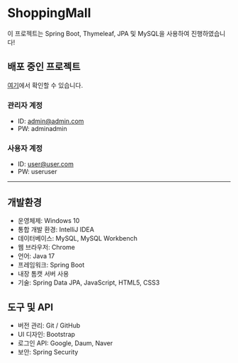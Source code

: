 # ShoppingMall

이 프로젝트는 Spring Boot, Thymeleaf, JPA 및 MySQL을 사용하여 진행하였습니다!

## 배포 중인 프로젝트

[여기](http://ec2-3-35-38-212.ap-northeast-2.compute.amazonaws.com/)에서 확인할 수 있습니다.

### 관리자 계정
- ID: admin@admin.com
- PW: adminadmin

### 사용자 계정
- ID: user@user.com
- PW: useruser

---

## 개발환경
- 운영체제: Windows 10
- 통합 개발 환경: IntelliJ IDEA
- 데이터베이스: MySQL, MySQL Workbench
- 웹 브라우저: Chrome
- 언어: Java 17
- 프레임워크: Spring Boot
- 내장 톰캣 서버 사용
- 기술: Spring Data JPA, JavaScript, HTML5, CSS3

## 도구 및 API
- 버전 관리: Git / GitHub
- UI 디자인: Bootstrap
- 로그인 API: Google, Daum, Naver
- 보안: Spring Security
